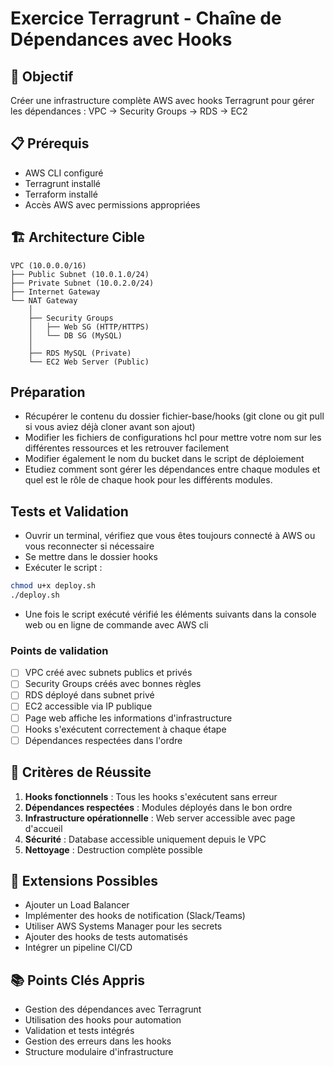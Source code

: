 # Exercice Terragrunt - Chaîne de Dépendances avec Hooks

## 🎯 Objectif
Créer une infrastructure complète AWS avec hooks Terragrunt pour gérer les dépendances : VPC → Security Groups → RDS → EC2

## 📋 Prérequis
- AWS CLI configuré
- Terragrunt installé
- Terraform installé
- Accès AWS avec permissions appropriées

## 🏗️ Architecture Cible
```
VPC (10.0.0.0/16)
├── Public Subnet (10.0.1.0/24)
├── Private Subnet (10.0.2.0/24)
├── Internet Gateway
└── NAT Gateway
    │
    ├── Security Groups
    │   ├── Web SG (HTTP/HTTPS)
    │   └── DB SG (MySQL)
    │
    ├── RDS MySQL (Private)
    └── EC2 Web Server (Public)
```


## Préparation

* Récupérer le contenu du dossier fichier-base/hooks (git clone ou git pull si vous aviez déjà cloner avant son ajout)
* Modifier les fichiers de configurations hcl pour mettre votre nom sur les différentes ressources et les retrouver facilement
* Modifier également le nom du bucket dans le script de déploiement
* Etudiez comment sont gérer les dépendances entre chaque modules et quel est le rôle de chaque hook pour les différents modules.

## Tests et Validation 

* Ouvrir un terminal, vérifiez que vous êtes toujours connecté à AWS ou vous reconnecter si nécessaire
* Se mettre dans le dossier hooks
* Exécuter le script :
```bash
chmod u+x deploy.sh
./deploy.sh
```
* Une fois le script exécuté vérifié les éléments suivants dans la console web ou en ligne de commande avec AWS cli

###  Points de validation
- [ ] VPC créé avec subnets publics et privés
- [ ] Security Groups créés avec bonnes règles
- [ ] RDS déployé dans subnet privé
- [ ] EC2 accessible via IP publique
- [ ] Page web affiche les informations d'infrastructure
- [ ] Hooks s'exécutent correctement à chaque étape
- [ ] Dépendances respectées dans l'ordre

## 🎯 Critères de Réussite
1. **Hooks fonctionnels** : Tous les hooks s'exécutent sans erreur
2. **Dépendances respectées** : Modules déployés dans le bon ordre
3. **Infrastructure opérationnelle** : Web server accessible avec page d'accueil
4. **Sécurité** : Database accessible uniquement depuis le VPC
5. **Nettoyage** : Destruction complète possible

## 🚀 Extensions Possibles
- Ajouter un Load Balancer
- Implémenter des hooks de notification (Slack/Teams)
- Utiliser AWS Systems Manager pour les secrets
- Ajouter des hooks de tests automatisés
- Intégrer un pipeline CI/CD

## 📚 Points Clés Appris
- Gestion des dépendances avec Terragrunt
- Utilisation des hooks pour automation
- Validation et tests intégrés
- Gestion des erreurs dans les hooks
- Structure modulaire d'infrastructure